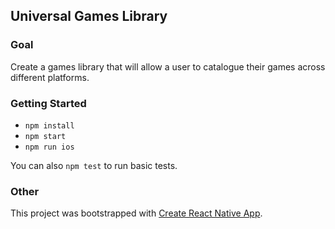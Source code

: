 ## Universal Games Library

### Goal

Create a games library that will allow a user to catalogue their games across different platforms.

### Getting Started

- `npm install`
- `npm start`
- `npm run ios`

You can also `npm test` to run basic tests.

### Other

This project was bootstrapped with [Create React Native App](https://github.com/react-community/create-react-native-app).
